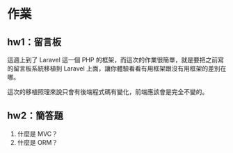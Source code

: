 # 作業

## hw1：留言板

這週上到了 Laravel 這一個 PHP 的框架，而這次的作業很簡單，就是要把之前寫的留言板系統移植到 Laravel 上面，讓你體驗看看有用框架跟沒有用框架的差別在哪。

這次的移植照理來說只會有後端程式碼有變化，前端應該會是完全不變的。

## hw2：簡答題

1. 什麼是 MVC？
2. 什麼是 ORM？
